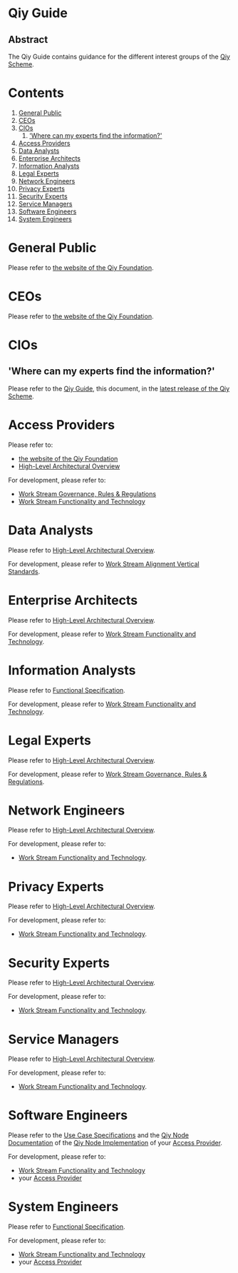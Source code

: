 # Qiy Guide

## Abstract

The Qiy Guide contains guidance for the different interest groups of the [Qiy Scheme](Definitions.md#qiy-scheme).

# Contents


1. [General Public](#general-public)
1. [CEOs](#ceos)
1. [CIOs](#cios)
	1. ['Where can my experts find the information?'](#where-can-my-experts-find-the-information)
1. [Access Providers](#access-providers)
1. [Data Analysts](#data-analysts)
1. [Enterprise Architects](#enterprise-architects)
1. [Information Analysts](#information-analysts)
1. [Legal Experts](#legal-experts)
1. [Network Engineers](#network-engineers)
1. [Privacy Experts](#privacy-experts)
1. [Security Experts](#security-experts)
1. [Service Managers](#service-managers)
1. [Software Engineers](#software-engineers)
1. [System Engineers](#system-engineers)

# General Public

Please refer to [the website of the Qiy Foundation](https://www.qiyfoundation.org/).

# CEOs

Please refer to [the website of the Qiy Foundation](https://www.qiyfoundation.org/).

# CIOs

## 'Where can my experts find the information?'
Please refer to the [Qiy Guide](Qiy%20Guide.md), this document, in the [latest release of the Qiy Scheme](https://github.com/qiyfoundation/Qiy-Scheme/releases).


# Access Providers

Please refer to:
* [the website of the Qiy Foundation](https://www.qiyfoundation.org/)
* [High-Level Architectural Overview](High-Level%20Architectural%20Overview.md)


For development, please refer to:
* [Work Stream Governance, Rules & Regulations](https://github.com/qiyfoundation/Qiy-Scheme/projects/3)
* [Work Stream Functionality and Technology](https://github.com/qiyfoundation/Qiy-Scheme/projects/2)


# Data Analysts

Please refer to [High-Level Architectural Overview](High-Level%20Architectural%20Overview.md).

For development, please refer to [Work Stream Alignment Vertical Standards](https://github.com/qiyfoundation/Qiy-Scheme/projects/5).


# Enterprise Architects

Please refer to [High-Level Architectural Overview](High-Level%20Architectural%20Overview.md).

For development, please refer to [Work Stream Functionality and Technology](https://github.com/qiyfoundation/Qiy-Scheme/projects/2).


# Information Analysts

Please refer to [Functional Specification](Functional%20Specification.md).

For development, please refer to [Work Stream Functionality and Technology](https://github.com/qiyfoundation/Qiy-Scheme/projects/2).


# Legal Experts

Please refer to [High-Level Architectural Overview](High-Level%20Architectural%20Overview.md).

For development, please refer to [Work Stream Governance, Rules & Regulations](https://github.com/qiyfoundation/Qiy-Scheme/projects/3).


# Network Engineers

Please refer to [High-Level Architectural Overview](High-Level%20Architectural%20Overview.md).

For development, please refer to:
* [Work Stream Functionality and Technology](https://github.com/qiyfoundation/Qiy-Scheme/projects/2).


# Privacy Experts

Please refer to [High-Level Architectural Overview](High-Level%20Architectural%20Overview.md).

For development, please refer to:
* [Work Stream Functionality and Technology](https://github.com/qiyfoundation/Qiy-Scheme/projects/2).


# Security Experts

Please refer to [High-Level Architectural Overview](High-Level%20Architectural%20Overview.md).

For development, please refer to:
* [Work Stream Functionality and Technology](https://github.com/qiyfoundation/Qiy-Scheme/projects/2).


# Service Managers

Please refer to [High-Level Architectural Overview](High-Level%20Architectural%20Overview.md).

For development, please refer to:
* [Work Stream Functionality and Technology](https://github.com/qiyfoundation/Qiy-Scheme/projects/2).


# Software Engineers

Please refer to the [Use Case Specifications](Definitions.md#use-case-specifications) and the [Qiy Node Documentation](Definitions.md#qiy-node-documentation) of the [Qiy Node Implementation](Definitions.md#qiy-node-implementation) of your [Access Provider](Definitions.md#access-provider).

For development, please refer to:
* [Work Stream Functionality and Technology](https://github.com/qiyfoundation/Qiy-Scheme/projects/2) 
* your [Access Provider](Definitions.md#access-provider)


# System Engineers

Please refer to [Functional Specification](Functional%20Specification.md).

For development, please refer to:
* [Work Stream Functionality and Technology](https://github.com/qiyfoundation/Qiy-Scheme/projects/2) 
* your [Access Provider](Definitions.md#access-provider)




